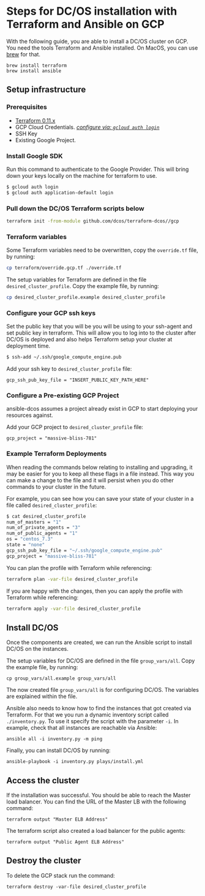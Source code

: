 # Steps for DC/OS installation with Terraform and Ansible on GCP

With the following guide, you are able to install a DC/OS cluster on GCP. You need the tools Terraform and Ansible installed. On MacOS, you can use [brew](https://brew.sh/) for that.

```
brew install terraform
brew install ansible
```

## Setup infrastructure

### Prerequisites
- [Terraform 0.11.x](https://www.terraform.io/downloads.html)
- GCP Cloud Credentials. _[configure via: `gcloud auth login`](https://cloud.google.com/sdk/downloads)_
- SSH Key
- Existing Google Project.

### Install Google SDK

Run this command to authenticate to the Google Provider. This will bring down your keys locally on the machine for terraform to use.

```bash
$ gcloud auth login
$ gcloud auth application-default login
```

### Pull down the DC/OS Terraform scripts below

```bash
terraform init -from-module github.com/dcos/terraform-dcos//gcp
```

### Terraform variables

Some Terraform variables need to be overwritten, copy the `override.tf` file, by running:
```bash
cp terraform/override.gcp.tf ./override.tf
```

The setup variables for Terraform are defined in the file `desired_cluster_profile`. Copy the example file, by running:
```bash
cp desired_cluster_profile.example desired_cluster_profile
```

### Configure your GCP ssh keys

Set the public key that you will be you will be using to your ssh-agent and set public key in terraform. This will allow you to log into to the cluster after DC/OS is deployed and also helps Terraform setup your cluster at deployment time.

```bash
$ ssh-add ~/.ssh/google_compute_engine.pub
```

Add your ssh key to `desired_cluster_profile` file:
```
gcp_ssh_pub_key_file = "INSERT_PUBLIC_KEY_PATH_HERE"
```

### Configure a Pre-existing GCP Project

ansible-dcos assumes a project already exist in GCP to start deploying your resources against.

Add your GCP project to `desired_cluster_profile` file:
```
gcp_project = "massive-bliss-781"
```

### Example Terraform Deployments

When reading the commands below relating to installing and upgrading, it may be easier for you to keep all these flags in a file instead. This way you can make a change to the file and it will persist when you do other commands to your cluster in the future.

For example, you can see how you can save your state of your cluster in a file called `desired_cluster_profile`:

```bash
$ cat desired_cluster_profile
num_of_masters = "1"
num_of_private_agents = "3"
num_of_public_agents = "1"
os = "centos_7.3"
state = "none"
gcp_ssh_pub_key_file = "~/.ssh/google_compute_engine.pub"
gcp_project = "massive-bliss-781"
```

You can plan the profile with Terraform while referencing:

```bash
terraform plan -var-file desired_cluster_profile
```

If you are happy with the changes, then you can apply the profile with Terraform while referencing:

```bash
terraform apply -var-file desired_cluster_profile
```

## Install DC/OS

Once the components are created, we can run the Ansible script to install DC/OS on the instances.

The setup variables for DC/OS are defined in the file `group_vars/all`. Copy the example file, by running:

```
cp group_vars/all.example group_vars/all
```

The now created file `group_vars/all` is for configuring DC/OS. The variables are explained within the file.

Ansible also needs to know how to find the instances that got created via Terraform.  For that we you run a dynamic inventory script called `./inventory.py`. To use it specify the script with the parameter `-i`. In example, check that all instances are reachable via Ansible:

```
ansible all -i inventory.py -m ping
```

Finally, you can install DC/OS by running:

```
ansible-playbook -i inventory.py plays/install.yml
```

## Access the cluster

If the installation was successful. You should be able to reach the Master load balancer. You can find the URL of the Master LB with the following command:

```
terraform output "Master ELB Address"
```

The terraform script also created a load balancer for the public agents:

```
terraform output "Public Agent ELB Address"
```

## Destroy the cluster

To delete the GCP stack run the command:

```
terraform destroy -var-file desired_cluster_profile
```
